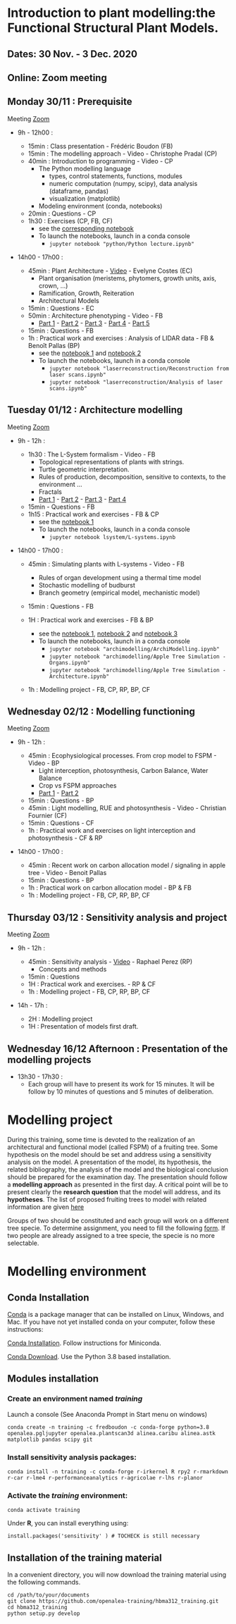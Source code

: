 # Introduction to plant modelling:the Functional Structural Plant Models.
## Dates: 30 Nov. - 3 Dec. 2020

## Online: Zoom meeting

## Monday 30/11 : Prerequisite

Meeting [Zoom](https://umontpellier-fr.zoom.us/j/88213604500?pwd=NEpVb1FPditqWVJERnRhazBJeFlTZz09) 
 
* 9h - 12h00 : 
   - 15min : Class presentation - Frédéric Boudon (FB)
   - 15min : The modelling approach - Video - Christophe Pradal (CP)
   - 40min : Introduction to programming - Video - CP
      - The Python modelling language
         - types, control statements, functions, modules
         - numeric computation (numpy, scipy), data analysis (dataframe, pandas)
         - visualization (matplotlib)
      - Modeling environment (conda, notebooks)
    - 20min : Questions - CP
    - 1h30 : Exercises (CP, FB, CF)
         - see the [corresponding notebook](https://nbviewer.jupyter.org/github/openalea-training/hbma312_training/blob/master/python/Python%20lecture.ipynb)
         - To launch the notebooks, launch in a conda console
             - `jupyter notebook "python/Python lecture.ipynb"`
             
* 14h00 - 17h00 : 
    - 45min : Plant Architecture - [Video](https://video.umontpellier.fr/video/7743-hbma312-architecture-des-plantes/) - Evelyne Costes (EC)
         - Plant organisation (meristems, phytomers, growth units, axis, crown, ...)
         - Ramification, Growth, Reiteration
         - Architectural Models
    - 15min : Questions - EC
    - 50min : Architecture phenotyping - Video - FB
         - [Part 1](https://video.umontpellier.fr/video/7564-hbma312-phenotypage-des-plantes-part-1/) - [Part 2](https://video.umontpellier.fr/video/7567-hbma312-phenotypage-des-plantes-part-2/) - [Part 3](https://video.umontpellier.fr/video/7566-hbma312-phenotypage-des-plantes-part-3/) - [Part 4](https://video.umontpellier.fr/video/7569-hbma312-phenotypage-des-plantes-part-4/) - [Part 5](https://video.umontpellier.fr/video/7568-hbma312-phenotypage-des-plantes-part-5/)
    - 15min : Questions - FB
    - 1h : Practical work and exercises : Analysis of LIDAR data - FB & Benoît Pallas (BP)
         - see the [notebook 1](https://nbviewer.jupyter.org/github/openalea-training/hbma312_training/blob/master/laserreconstruction/Reconstruction%20from%20laser%20scans.ipynb) and [notebook 2](https://nbviewer.jupyter.org/github/openalea-training/hbma312_training/blob/master/laserreconstruction/Analysis%20of%20laser%20scans.ipynb)
         - To launch the notebooks, launch in a conda console
             - `jupyter notebook "laserreconstruction/Reconstruction from laser scans.ipynb"`
             - `jupyter notebook "laserreconstruction/Analysis of laser scans.ipynb"`

## Tuesday 01/12 : Architecture modelling

Meeting [Zoom](https://umontpellier-fr.zoom.us/j/86375095759?pwd=MFc5T3Y2K1JuamlUT0NFTVpxN0x0UT09)

* 9h - 12h : 
   - 1h30 : The L-System formalism - Video - FB
      - Topological representations of plants with strings.
      - Turtle geometric interpretation.
      - Rules of production, decomposition, sensitive to contexts, to the environment ...
      - Fractals
      - [Part 1](https://video.umontpellier.fr/video/7717-hbma312-lsystems-part-1/) - [Part 2](https://video.umontpellier.fr/video/7718-hbma312-lsystems-part-2/) - [Part 3](https://video.umontpellier.fr/video/7720-hbma312-lsystems-part-3/) - [Part 4](https://video.umontpellier.fr/video/7721-hbma312-lsystems-part-4/)
   - 15min - Questions - FB
   - 1h15 : Practical work and exercises - FB & CP
      - see the [notebook 1](https://nbviewer.jupyter.org/github/openalea-training/hbma312_training/blob/master/lsystem/L-systems.ipynb)
      - To launch the notebooks, launch in a conda console
           - `jupyter notebook lsystem/L-systems.ipynb`

* 14h00 - 17h00 : 
   - 45min : Simulating plants with L-systems - Video - FB
      - Rules of organ development using a thermal time model
      - Stochastic modelling of budburst
      - Branch geometry (empirical model, mechanistic model)
      
   - 15min : Questions - FB
   - 1H : Practical work and exercises - FB & BP
      - see the [notebook 1](https://nbviewer.jupyter.org/github/openalea-training/hbma312_training/blob/master/archimodelling/ArchiModelling.ipynb), [notebook 2](https://nbviewer.jupyter.org/github/openalea-training/hbma312_training/blob/master/archimodelling/Apple%20Tree%20Simulation%20-%20Organs.ipynb) and [notebook 3](https://nbviewer.jupyter.org/github/openalea-training/hbma312_training/blob/master/archimodelling/Apple%20Tree%20Simulation%20-%20Architecture.ipynb)
      - To launch the notebooks, launch in a conda console
           - `jupyter notebook "archimodelling/ArchiModelling.ipynb"`
           - `jupyter notebook "archimodelling/Apple Tree Simulation - Organs.ipynb"`
           - `jupyter notebook "archimodelling/Apple Tree Simulation - Architecture.ipynb"`
   - 1h : Modelling project - FB, CP, RP, BP, CF

## Wednesday 02/12 : Modelling functioning 

Meeting [Zoom](https://umontpellier-fr.zoom.us/j/81761612590?pwd=dFVUZllCbmVicW9COHJNUlQyRi9DZz09)

* 9h - 12h : 
   - 45min : Ecophysiological processes. From crop model to FSPM  - Video - BP
        - Light interception, photosynthesis, Carbon Balance, Water Balance
        - Crop vs FSPM approaches
        - [Part 1](https://video.umontpellier.fr/video/7753-hbma312-modelisation-du-fonctionnement-des-plantes-des-modeles-crop-au-fspm-part-1/) - [Part 2](https://video.umontpellier.fr/video/7752-hbma312-modelisation-du-fonctionnement-des-plantes-des-modeles-crop-au-fspm-part-2/)
   - 15min : Questions - BP
   - 45min : Light modelling, RUE and photosynthesis - Video - Christian Fournier (CF)
   - 15min : Questions - CF
   - 1h : Practical work and exercises on light interception and photosynthesis - CF & RP

* 14h00 - 17h00 : 
   - 45min : Recent work on carbon allocation model / signaling in apple tree - Video - Benoit Pallas
   - 15min : Questions - BP
   - 1h : Practical work on carbon allocation model - BP & FB
   - 1h : Modelling project - FB, CP, RP, BP, CF

## Thursday 03/12 : Sensitivity analysis and project

Meeting [Zoom](https://umontpellier-fr.zoom.us/j/88035676587?pwd=MTNFTDJ4QjZ6WFRaMG5jY0NmdjRndz09)

* 9h - 12h :
   - 45min : Sensitivity analysis - [Video](https://video.umontpellier.fr/video/7681-hbma312-analyse-de-sensibilite/) - Raphael Perez (RP)
     - Concepts and methods
   - 15min : Questions
   - 1H : Practical work and exercises.  - RP & CF
   - 1h : Modelling project - FB, CP, RP, BP, CF

* 14h - 17h : 
   - 2H : Modelling project
   - 1H : Presentation of models first draft.

## Wednesday 16/12 Afternoon : Presentation of the modelling projects

 * 13h30 - 17h30 :
   - Each group will have to present its work for 15 minutes. It will be follow by 10 minutes of questions and 5 minutes of deliberation.

# Modelling project

During this training, some time is devoted to the realization of an architectural and functional model (called FSPM) of a fruiting tree. Some hypothesis on the model should be set and address using a sensitivity analysis on the model. A presentation of the model, its hypothesis, the related bibliography, the analysis of the model and the biological conclusion should be prepared for the examination day. The presentation should follow a **modelling approach** as presented in the first day. A critical point will be to present clearly the **research question** that the model will address, and its **hypotheses**.
The list of proposed fruiting trees to model with related information are given [here](./projets/README.md)

Groups of two should be constituted and each group will work on a different tree specie. To determine assignment, you need to fill the following [form](https://framadate.org/Ztv1NOQCl7Qy3FT3). If two people are already assigned to a tree specie, the specie is no more selectable.

# Modelling environment

## Conda Installation

[Conda](https://conda.io) is a package manager that can be installed on Linux, Windows, and Mac.
If you have not yet installed conda on your computer, follow these instructions:

[Conda Installation](https://docs.conda.io/projects/conda/en/latest/user-guide/install/index.html). Follow instructions for Miniconda.

[Conda Download](https://docs.conda.io/en/latest/miniconda.html). Use the Python 3.8 based installation.

## Modules installation

### Create an environment named *training*
Launch a console (See Anaconda Prompt in Start menu on windows)

    conda create -n training -c fredboudon -c conda-forge python=3.8 openalea.pgljupyter openalea.plantscan3d alinea.caribu alinea.astk matplotlib pandas scipy git 

### Install sensitivity analysis packages:

    conda install -n training -c conda-forge r-irkernel R rpy2 r-rmarkdown r-car r-lme4 r-performanceanalytics r-agricolae r-lhs r-planor

### Activate the *training* environment:

    conda activate training

Under **R**, you can install everything using:
    
    install.packages('sensitivity' ) # TOCHECK is still necessary

## Installation of the training material

In a convenient directory, you will now download the training material using the following commands.

    cd /path/to/your/documents
    git clone https://github.com/openalea-training/hbma312_training.git
    cd hbma312_training
    python setup.py develop


